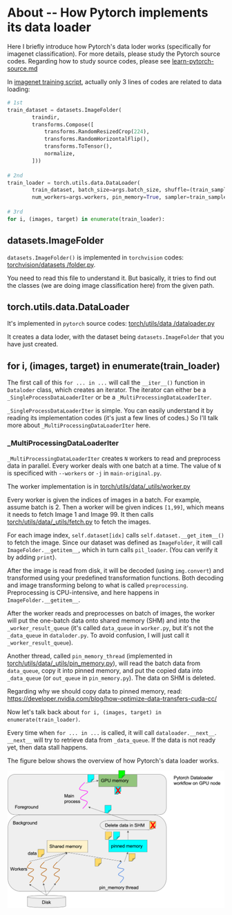 # About -- How Pytorch implements its data loader

Here I briefly introduce how Pytorch's data loder works (specifically for imagenet classification). For more details, please study the Pytorch source codes. Regarding how to study source codes, please see [learn-pytorch-source.md](learn-pytorch-source.md)

In [imagenet training script](../exp/main-original.py), actually only 3 lines of codes are related to data loading:

```python
# 1st
train_dataset = datasets.ImageFolder(
        traindir,
        transforms.Compose([
            transforms.RandomResizedCrop(224),
            transforms.RandomHorizontalFlip(),
            transforms.ToTensor(),
            normalize,
        ]))

# 2nd
train_loader = torch.utils.data.DataLoader(
        train_dataset, batch_size=args.batch_size, shuffle=(train_sampler is None),
        num_workers=args.workers, pin_memory=True, sampler=train_sampler)

# 3rd
for i, (images, target) in enumerate(train_loader):
```

## datasets.ImageFolder

`datasets.ImageFolder()` is implemented in `torchvision` codes: [torchvision/datasets
/folder.py](https://github.com/pytorch/vision/blob/main/torchvision/datasets/folder.py).

You need to read this file to understand it. But basically, it tries to find out the classes (we are doing image classification here) from the given path.

## torch.utils.data.DataLoader
It's implemented in `pytorch` source codes: [torch/utils/data
/dataloader.py](https://github.com/pytorch/pytorch/blob/main/torch/utils/data/dataloader.py)

It creates a data loder, with the dataset being `datasets.ImageFolder` that you have just created.

## for i, (images, target) in enumerate(train_loader)

The first call of this `for ... in ...` will call the `__iter__()` function in `Dataloder` class, which creates an iterator. The iterator can either be a `_SingleProcessDataLoaderIter` or be a `_MultiProcessingDataLoaderIter`.

`_SingleProcessDataLoaderIter` is simple. You can easily understand it by reading its implementation codes (it's just a few lines of codes.) So I'll talk more about `_MultiProcessingDataLoaderIter` here.

### _MultiProcessingDataLoaderIter

`_MultiProcessingDataLoaderIter` creates `N` workers to read and preprocess data in parallel. Every worker deals with one batch at a time. The value of `N` is specificed with `--workers` or `-j` in `main-original.py`.

The worker implementation is in [torch/utils/data/_utils/worker.py](https://github.com/pytorch/pytorch/blob/main/torch/utils/data/_utils/worker.py)

Every worker is given the indices of images in a batch. For example, assume batch is 2. Then a worker will be given indices `[1,99]`, which means it needs to fetch Image 1 and Image 99.  It then calls [torch/utils/data/_utils/fetch.py](https://github.com/pytorch/pytorch/blob/main/torch/utils/data/_utils/fetch.py) to fetch the images.

For each image index, `self.dataset[idx]` calls `self.dataset.__get_item__()` to fetch the image. Since our dataset was defined as `ImageFolder`, it will call `ImageFolder.__getitem__`, which in turn calls `pil_loader`. (You can verify it by adding `print`).

After the image is read from disk, it will be decoded (using `img.convert`) and transformed using your predefined transformation functions. Both decoding and image transforming belong to what is called `preprocessing`. Preprocessing is CPU-intensive, and here happens in `ImageFolder.__getitem__`.

After the worker reads and preprocesses on batch of images, the worker will put the one-batch data onto shared memory (SHM) and into the `_worker_result_queue` (it's called `data_queue` in `worker.py`, but it's not the `_data_queue` in `dataloder.py`. To avoid confusion, I will just call it `_worker_result_queue`).

Another thread, called `pin_memory_thread` (implemented in [torch/utils/data/_utils/pin_memory.py](https://github.com/pytorch/pytorch/blob/main/torch/utils/data/_utils/pin_memory.py)), will read the batch data from `data_queue`, copy it into pinned memory, and put the copied data into `_data_queue` (or `out_queue` in `pin_memory.py`). The data on SHM is deleted.

Regarding why we should copy data to pinned memory, read: https://developer.nvidia.com/blog/how-optimize-data-transfers-cuda-cc/

Now let's talk back about `for i, (images, target) in enumerate(train_loader)`.

Every time when `for ... in ...` is called, it will call `dataloader.__next__`. `__next__` will try to retrieve data from `_data_queue`. If the data is not ready yet, then data stall happens.

The figure below shows the overview of how Pytorch's data loader works.

![Pytorch dataloder overview](pytorch-dataloder.png)